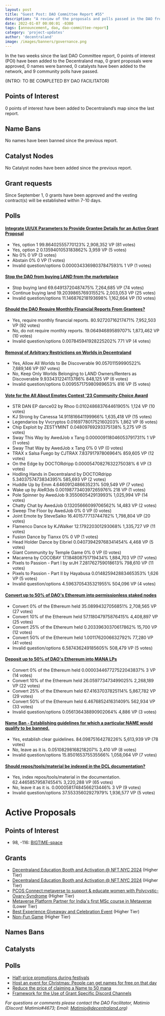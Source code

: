 ```yaml
---
layout: post
title: "Guest Post: DAO Committee Report #55"
description: "A review of the proposals and polls passed in the DAO from September 1 through September 15".
date: 2022-01-07 00:00:01 -0300
tags: [announcement, dao, dao-committee-report]
category: 'project-updates'
author: 'decentraland'
image: /images/banners/governance.png
---
```


In the two weeks since the last DAO Committee report, 0 points of interest (POI) have been added to the Decentraland map, 0 grant proposals were approved, 0 names were banned, 0 catalysts have been added to the network, and 9 community polls have passed.

(INTRO: TO BE COMPLETED BY DAO FACILITATOR)

## Points of Interest
0 points of interest have been added to Decentraland’s map since the last report.


## Name Bans

No names have been banned since the previous report.

## Catalyst Nodes
No Catalyst nodes have been added since the previous report.


## Grant requests
Since September 1, 0 grants have been approved and the vesting contract(s) will be established within 7-10 days.


## Polls

#### [Integrate UI/UX Parameters to Provide Grantee Details for an Active Grant Proposal](https://governance.decentraland.org/proposal/?id=f07f2400-4f31-11ee-8775-751cfef3aca1)

* Yes, option 1 99.86402555770123% 2,908,352 VP (81 votes)
* Yes, option 2 0.1359401053183862% 3,959 VP (5 votes)
* No 0% 0 VP (3 votes)
* Abstain 0% 0 VP (1 votes)
* Invalid question/options 0.00003433698037847593% 1 VP (1 votes)


#### [Stop the DAO from buying LAND from the marketplace](https://governance.decentraland.org/proposal/?id=52043300-4dcf-11ee-beb5-696f9c967b67)

* Stop buying land 69.64913720487475% 7,264,685 VP (74 votes)
* Continue buying land 19.203986576931552% 2,003,053 VP (25 votes)
* Invalid question/options 11.146876218193698% 1,162,664 VP (10 votes)


#### [Should the DAO Require Monthly Financial Reports From Grantees?](https://governance.decentraland.org/proposal/?id=b3f93b70-4d28-11ee-beb5-696f9c967b67)

* Yes, require monthly financial reports. 80.92720716217471% 7,952,503 VP (92 votes)
* No, do not require monthly reports. 19.06494689589707% 1,873,462 VP (10 votes)
* Invalid question/options 0.007845941928225202% 771 VP (4 votes)


#### [Removal of Arbitrary Restrictions on Worlds in Decentraland](https://governance.decentraland.org/proposal/?id=2a172650-4c57-11ee-b70f-d545cab0929e)

* Yes, Allow All Worlds to Be Discoverable 90.05701159990522% 7,689,146 VP (97 votes)
* No, Keep Only Worlds Belonging to LAND Owners/Renters as Discoverable 9.933431224113786% 848,125 VP (6 votes)
* Invalid question/options 0.009557175980989653% 816 VP (5 votes)


#### [Vote for the All About Emotes Contest &#39;23 Community Choice Award ](https://governance.decentraland.org/proposal/?id=3a099ac0-4c1b-11ee-a2e0-b78adf7d068d)

* STR DAN EP dance02 by Rhoo  0.010248683764461905% 1,124 VP (10 votes)
* KJ Strong by Canessa 14.911816641199966% 1,635,418 VP (15 votes)
* Legendarios by Vvcryptos 0.016977801752160203% 1,862 VP (6 votes)
* Chip Exploit by ZESTYMINT 0.04809769293375138% 5,275 VP (5 votes)
* Sway This Way by AwedJob x Tang 0.000009118046053791731% 1 VP (1 votes)
* Sway That Way by AwedJob x Tang 0% 0 VP (0 votes)
* TRAX x Salsa Fuego by CJTRAX 7.83791797806964% 859,605 VP (12 votes)
* On the Edge by DOCTORdripp 0.00005470827632275038% 6 VP (3 votes)
* Hodling Hands in Decentraland by DOCTORdripp 5.3403757473834395% 585,693 VP (2 votes)
* Huddle Up by Emm 4.646091248663523% 509,549 VP (7 votes)
* Wake up by AleR3ds 0.0019877340397265976% 218 VP (1 votes)
* Pole Spinner by AwedJob 9.355060542913993% 1,025,994 VP (14 votes)
* Chatty Chat by AwedJob 0.13205666099706562% 14,483 VP (2 votes)
* Sweep The Floor by AwedJob 0% 0 VP (0 votes)
* Joint Emote by SteveSaiko 16.401577713744782% 1,798,804 VP (20 votes)
* Flamenco Dance by KJWalker  12.179220301293068% 1,335,727 VP (11 votes)
* Fusion Dance by Tianxx 0% 0 VP (1 votes)
* Head Holder Dance by Eibriel 0.040739429768341454% 4,468 VP (5 votes)
* Giant Community by Temple Game 0% 0 VP (0 votes)
* Macarena by COCOBAY 17.184808751719434% 1,884,703 VP (17 votes)
* Pixels to Passion - Part I by srJH 7.281762759018613% 798,610 VP (11 votes)
* Pixels to Passion - Part II by Hayabusa 0.014825942883465353% 1,626 VP (5 votes)
* Invalid question/options 4.5963705435321955% 504,096 VP (4 votes)


#### [Convert up to 50% of DAO&#39;s Ethereum into permissionless staked nodes](https://governance.decentraland.org/proposal/?id=f32b4690-49b2-11ee-8dc1-47e81c0c49b1)

* Convert 0% of the Ethereum held 35.08994327056851% 2,708,565 VP (27 votes)
* Convert 10% of the Ethereum held 57.118047975876415% 4,408,897 VP (25 votes)
* Convert 25% of the Ethereum held 0.20339630370617862% 15,700 VP (12 votes)
* Convert 50% of the Ethereum held 1.0011762006632792% 77,280 VP (41 votes)
* Invalid question/options 6.587436249185605% 508,479 VP (5 votes)


#### [Deposit up to 50% of DAO&#39;s Ethereum into MANA LPs](https://governance.decentraland.org/proposal/?id=ebc50cb0-49b2-11ee-8dc1-47e81c0c49b1)

* Convert 0% of the Ethereum held 0.000034467727522043837% 3 VP (14 votes)
* Convert 10% of the Ethereum held 26.059773473499025% 2,268,189 VP (22 votes)
* Convert 25% of the Ethereum held 67.41637037825114% 5,867,782 VP (29 votes)
* Convert 50% of the Ethereum held 6.467685241631409% 562,934 VP (33 votes)
* Invalid question/options 0.056136438890902064% 4,886 VP (3 votes)


#### [Name Ban - Establishing guidelines for which a particular NAME would qualify to be banned.](https://governance.decentraland.org/proposal/?id=b3586a80-4678-11ee-ab1f-97157a05bdec)

* Yes, establish clear guidelines. 84.09875164278226% 5,613,939 VP (78 votes)
* No, leave as it is. 0.05108298168218207% 3,410 VP (8 votes)
* Invalid question/options 15.850165375535566% 1,058,064 VP (7 votes)


#### [Should repos/tools/material be indexed in the DCL documentation?](https://governance.decentraland.org/proposal/?id=a363ccc0-44ff-11ee-ab1f-97157a05bdec)

* Yes, index repos/tools/material in the documentation. 62.446585795874554% 3,220,288 VP (65 votes)
* No, leave it as it is. 0.00005817484566213446% 3 VP (9 votes)
* Invalid question/options 37.55335602927979% 1,936,577 VP (5 votes)



# Active Proposals

## Points of Interest

* 98, -116: [BIGTIME-space](https://governance.decentraland.org/proposal/?id=953eb1d0-5ad2-11ee-bb9c-d17d31c9a226)

## Grants

* [Decentraland Education Booth and Activation @ NFT.NYC 2024](https://governance.decentraland.org/proposal/?id=2de81760-587f-11ee-a5cc-3955d256c410) (Higher Tier)
* [Decentraland Education Booth and Activation @ NFT.NYC 2024](https://governance.decentraland.org/proposal/?id=68f6ae50-587c-11ee-a5cc-3955d256c410) (Higher Tier)
* [PCOS Connect:metaverse to support &amp; educate women with Polycystic-Ovary-Syndrome](https://governance.decentraland.org/proposal/?id=0958a370-579d-11ee-928e-f3cf6b63fb15) (Higher Tier)
* [ Metaverse Platform Partner for India&#39;s first MSc course in  Metaverse](https://governance.decentraland.org/proposal/?id=8cec1b40-56e4-11ee-a316-f7cb33d268e0) (Lower Tier)
* [Best Experience Giveaway and Celebration Event](https://governance.decentraland.org/proposal/?id=847fd5c0-5665-11ee-a204-6d32ab6b9ff8) (Higher Tier)
* [Non-Fun Game](https://governance.decentraland.org/proposal/?id=5ee57fa0-5411-11ee-8d75-11de56ef5013) (Higher Tier)

## Names Bans


## Catalysts


## Polls

* [Half-price promotions during festivals ](https://governance.decentraland.org/proposal/?id=425ea170-5d32-11ee-a299-75d9a81a786c)
* [Host an event for Christmas: People can get names for free on that day](https://governance.decentraland.org/proposal/?id=1d8b1960-5d31-11ee-a299-75d9a81a786c)
* [Reduce the price of claiming a Name to 50 mana](https://governance.decentraland.org/proposal/?id=48c2edf0-5d2d-11ee-a299-75d9a81a786c)
* [Framework for the Use of Grant Specific Discord Channels](https://governance.decentraland.org/proposal/?id=8f11a9f0-5a7f-11ee-bb9c-d17d31c9a226)

*For questions or comments please contact the DAO Facilitator, Matimio (Discord: Matimio#4673; Email: [Matimio@decentraland.org](mailto:Matimio@decentraland.org))*